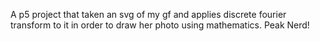 A p5 project that taken an svg of my gf and applies discrete fourier transform to it in order to draw her photo using mathematics. Peak Nerd!
